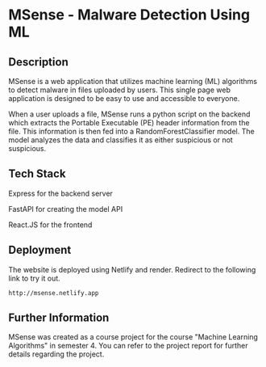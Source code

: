 # MSense - Malware Detection Using ML

## Description

MSense is a web application that utilizes machine learning (ML) algorithms to detect malware in files uploaded by users. This single page web application is designed to be easy to use and accessible to everyone.

When a user uploads a file, MSense runs a python script on the backend which extracts the Portable Executable (PE) header information from the file. This information is then fed into a RandomForestClassifier model. The model analyzes the data and classifies it as either suspicious or not suspicious.

## Tech Stack

Express for the backend server

FastAPI for creating the model API

React.JS for the frontend


## Deployment

The website is deployed using Netlify and render. Redirect to the following link to try it out.

```
http://msense.netlify.app
```

## Further Information

MSense was created as a course project for the course "Machine Learning Algorithms" in semester 4. You can refer to the project report for further details regarding the project.
